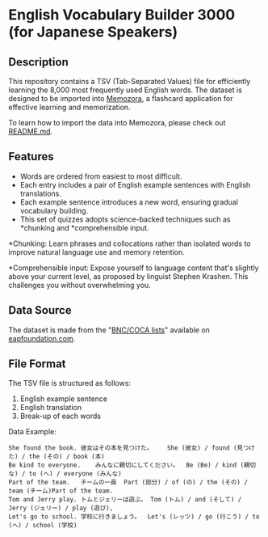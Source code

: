 # English Vocabulary Builder 3000 (for Japanese Speakers)

## Description

This repository contains a TSV (Tab-Separated Values) file for efficiently learning the 8,000 most frequently used English words. The dataset is designed to be imported into [Memozora](https://memozora.com), a flashcard application for effective learning and memorization.

To learn how to import the data into Memozora, please check out [README.md](/README.md).

## Features

- Words are ordered from easiest to most difficult.
- Each entry includes a pair of English example sentences with English translations.
- Each example sentence introduces a new word, ensuring gradual vocabulary building.
- This set of quizzes adopts science-backed techniques such as *chunking and *comprehensible input.

\*Chunking: Learn phrases and collocations rather than isolated words to improve natural language use and memory retention.

\*Comprehensible input: Expose yourself to language content that's slightly above your current level, as proposed by linguist Stephen Krashen. This challenges you without overwhelming you.

## Data Source

The dataset is made from the "[BNC/COCA lists](https://www.eapfoundation.com/vocab/general/bnccoca/)" available on [eapfoundation.com](https://www.eapfoundation.com/).

## File Format

The TSV file is structured as follows:

1. English example sentence
2. English translation
3. Break-up of each words

Data Example:

```
She found the book.	彼女はその本を見つけた。	She (彼女) / found (見つけた) / the (その) / book (本)
Be kind to everyone.	みんなに親切にしてください。	Be (Be) / kind (親切な) / to (へ) / everyone (みんな)
Part of the team.	チームの一員	Part (部分) / of (の) / the (その) / team (チーム)Part of the team.
Tom and Jerry play.	トムとジェリーは遊ぶ。	Tom (トム) / and (そして) / Jerry (ジェリー) / play (遊び),
Let's go to school.	学校に行きましょう。	Let's (レッツ) / go (行こう) / to (へ) / school (学校)
```
